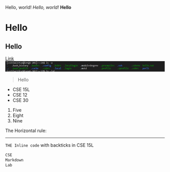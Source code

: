 Hello, world!
*Hello, world!*
**Hello**	
# Hello
## Hello
[Link](https://ucsd-cse15l-w23.github.io/week/week1/)	
![Image](Capture3.PNG)	
> Hello

* CSE 15L
* CSE 12
* CSE 30

1. Five
2. Eight
3. Nine

The Horizontal rule:

---

`THE Inline code` with backticks in CSE 15L

```
CSE
Markdown
Lab 
```
